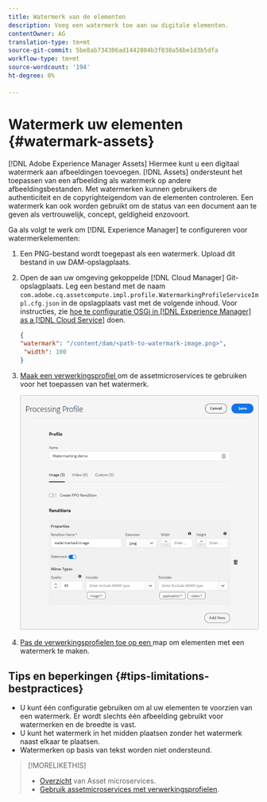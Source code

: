 ```yaml
---
title: Watermerk van de elementen
description: Voeg een watermerk toe aan uw digitale elementen.
contentOwner: AG
translation-type: tm+mt
source-git-commit: 5be8ab734306ad1442804b3f030a56be1d3b5dfa
workflow-type: tm+mt
source-wordcount: '194'
ht-degree: 0%

---
```



# Watermerk uw elementen {#watermark-assets}

[!DNL Adobe Experience Manager Assets] Hiermee kunt u een digitaal watermerk aan afbeeldingen toevoegen. [!DNL Assets] ondersteunt het toepassen van een afbeelding als watermerk op andere afbeeldingsbestanden. Met watermerken kunnen gebruikers de authenticiteit en de copyrighteigendom van de elementen controleren. Een watermerk kan ook worden gebruikt om de status van een document aan te geven als vertrouwelijk, concept, geldigheid enzovoort.

Ga als volgt te werk om [!DNL Experience Manager] te configureren voor watermerkelementen:

1. Een PNG-bestand wordt toegepast als een watermerk. Upload dit bestand in uw DAM-opslagplaats.

1. Open de aan uw omgeving gekoppelde [!DNL Cloud Manager] Git-opslagplaats. Leg een bestand met de naam `com.adobe.cq.assetcompute.impl.profile.WatermarkingProfileServiceImpl.cfg.json` in de opslagplaats vast met de volgende inhoud. Voor instructies, zie [hoe te configuratie OSGi in [!DNL Experience Manager] as a [!DNL Cloud Service]](/help/implementing/deploying/configuring-osgi.md) doen.

   ```json
   {
   "watermark": "/content/dam/<path-to-watermark-image.png>",
    "width": 100
   }
   ```

1. [Maak een verwerkingsprofiel ](/help/assets/asset-microservices-configure-and-use.md#create-custom-profile) om de assetmicroservices te gebruiken voor het toepassen van het watermerk.

   ![Middelverwerkingsprofiel om watermerk te maken](assets/watermark-processing-profile.png)

1. [Pas de verwerkingsprofielen toe op een ](/help/assets/asset-microservices-configure-and-use.md#use-profiles) map om elementen met een watermerk te maken.

## Tips en beperkingen {#tips-limitations-bestpractices}

* U kunt één configuratie gebruiken om al uw elementen te voorzien van een watermerk. Er wordt slechts één afbeelding gebruikt voor watermerken en de breedte is vast.
* U kunt het watermerk in het midden plaatsen zonder het watermerk naast elkaar te plaatsen.
* Watermerken op basis van tekst worden niet ondersteund.

>[!MORELIKETHIS]
>
>* [Overzicht](/help/assets/asset-microservices-overview.md) van Asset microservices.
>* [Gebruik assetmicroservices met verwerkingsprofielen](/help/assets/asset-microservices-configure-and-use.md).

